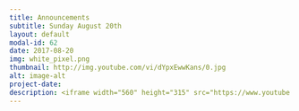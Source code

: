 ```yaml
---
title: Announcements
subtitle: Sunday August 20th
layout: default
modal-id: 62
date: 2017-08-20
img: white_pixel.png
thumbnail: http://img.youtube.com/vi/dYpxEwwKans/0.jpg
alt: image-alt
project-date:
description: <iframe width="560" height="315" src="https://www.youtube.com/embed/dYpxEwwKans" frameborder="0" allowfullscreen></iframe>
---
```

